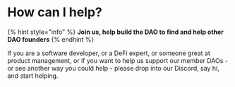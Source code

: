 # How can I help?

{% hint style="info" %}
**Join us, help build the DAO to find and help other DAO founders**
{% endhint %}

If you are a software developer, or a DeFi expert, or someone great at product management, or if you want to help us support our member DAOs - or see another way you could help - please drop into our Discord, say hi, and start helping. &#x20;
